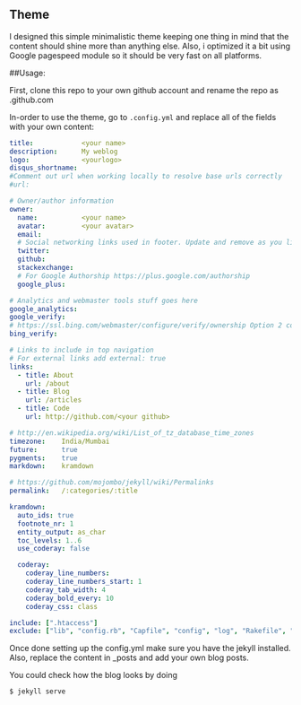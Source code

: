 ## Theme

I designed this simple minimalistic theme keeping one thing in mind that the content should shine more than anything else.
Also, i optimized it a bit using Google pagespeed module so it should be very fast on all platforms.

##Usage:

First, clone this repo to your own github account and rename the repo as <githubusernmae>.github.com

In-order to use the theme, go to `.config.yml`  and replace all of the fields with your own content:

```yaml
title:            <your name>
description:      My weblog
logo:             <yourlogo>
disqus_shortname:
#Comment out url when working locally to resolve base urls correctly
#url:              

# Owner/author information
owner:
  name:           <your name>
  avatar:         <your avatar>
  email:          
  # Social networking links used in footer. Update and remove as you like.
  twitter:        
  github:         
  stackexchange:  
  # For Google Authorship https://plus.google.com/authorship
  google_plus:  

# Analytics and webmaster tools stuff goes here
google_analytics:   
google_verify:
# https://ssl.bing.com/webmaster/configure/verify/ownership Option 2 content= goes here
bing_verify:

# Links to include in top navigation
# For external links add external: true
links:
  - title: About
    url: /about
  - title: Blog
    url: /articles
  - title: Code
    url: http://github.com/<your github>

# http://en.wikipedia.org/wiki/List_of_tz_database_time_zones
timezone:    India/Mumbai
future:      true
pygments:    true
markdown:    kramdown

# https://github.com/mojombo/jekyll/wiki/Permalinks
permalink:   /:categories/:title

kramdown:
  auto_ids: true
  footnote_nr: 1
  entity_output: as_char
  toc_levels: 1..6
  use_coderay: false

  coderay:
    coderay_line_numbers:
    coderay_line_numbers_start: 1
    coderay_tab_width: 4
    coderay_bold_every: 10
    coderay_css: class

include: [".htaccess"]
exclude: ["lib", "config.rb", "Capfile", "config", "log", "Rakefile", "Rakefile.rb", "tmp", "less", "*.sublime-project", "*.sublime-workspace", "test", "spec"]
```

Once done setting up the config.yml make sure you have the jekyll installed. Also, replace the content in _posts and add your own blog posts.


You could check how the blog looks by doing 

```bash
$ jekyll serve
```




